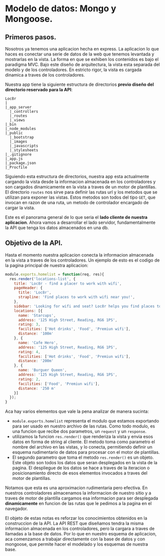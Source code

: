 # Modelo de datos: Mongo y Mongoose.

## Primeros pasos.

Nosotros ya tenemos una aplicacion hecha en express. La aplicacion lo que haces es conectar una serie de datos de la web que tenemos levantada y mostrarlas en la vista. La forma en que se exhiben los contenidos es bajo el paradigma MVC. Bajo este diseño de arquitectura, la vista esta separada del modelo y de los controladores. En estricto rigor, la vista es cargada dinamica a traves de los controladores.

Nuestra app tiene la siguiente estructura de directorios **previo diseño del directorio reservado para la API**:

```
Loc8r
|
|_app_server
  |_controllers
  |_routes
  |_views
|_bin
|_node_modules
|_public
  |_bootstrap
  |_images
  |_javascripts
  |_stylesheets
|_.gitignore
|_app.js
|_package.json
|_Procfile
```

Siguiendo esta estructura de directorios, nuestra app esta actualmente cargando la vista desde la informacion almacenada en los controladores y son cargados dinamicamente en la vista a traves de un motor de plantillas. El directorio `routes` nos sirve para definir las rutas url y los metodos que se utilizan para exponer las vistas. Estos metodos son todos del tipo `GET`, que invocan en razon de una ruta, un metodo de controlador encargado de cargar la vista.

Este es el panorama general de lo que seria el **lado cliente de nuestra aplicacion**. Ahora vamos a desarrollar el lado servidor, fundamentalmente la API que tenga los datos almacenados en una db.

## Objetivo de la API.

Hasta el momento nuestra aplicacion conecta la informacion almacenada
en la vista a traves de los controladores. Un ejemplo de esto es el codigo de la pagina principal de nuestra aplicacion:

```javascript
module.exports.homelist = function(req, res){
  res.render('locations-list', {
    title: 'Loc8r - find a placer to work with wifi',
    pageHeader: {
      title: 'Loc8r',
      strapline: 'Find places to work with wifi near you!',
    },
    sidebar: 'Looking for wifi and seat? Loc8r helps you find places to work when out and about. Perhaps with coffe, cake or a pint? Let Loc8r help you find the place you\'re looking for.',
    locations: [{
      name: 'Starcups',
      address: '125 High Street, Reading, RG6 1PS',
      rating: 3,
      facilities: ['Hot drinks', 'Food', 'Premiun wifi'],
      distance: '100m'
    }, {
      name: 'Cafe Hero',
      address: '125 High Street, Reading, RG6 1PS',
      rating: 4,
      facilities: ['Hot drinks', 'Food', 'Premiun wifi'],
      distance: '200m'
    }, {
      name: 'Burguer Queen',
      address: '125 High Street, Reading, RG6 1PS',
      rating: 2,
      facilities: ['Food', 'Premiun wifi'],
      distance: '250 m'
    }]
  });
}
```
Aca hay varios elementos que vale la pena analizar de manera sucinta:

* `module.exports.homelist` representa el modulo que estamos exportando para ser usado en nuestro archivo de las rutas. Como todo modulo, es una funcion que recibe dos parametros, un `request` y un `response`.
* utilizamos la funcion `res.render()` que renderiza la vista y envia esos datos en forma de string al cliente. El metodo toma como parametro el nombre del archivo en las vistas, y lo conecta, permitiendo definir un esquema rudimentario de datos para procesar con el motor de plantillas.
* El segundo parametro que toma el metodo `res.render()` es un objeto. Este objeto son todos los datos que seran desplegados en la vista de la pagina. El despliegue de los datos se hace a traves de la iteracion o posicionamiento directo de esos elementos invocados a traves del motor de plantillas.

Notamos que esta es una aproximacion rudimentaria pero efectiva. En nuestros controladores almacenamos la informacion de nuestro sitio y a traves de motor de plantilla  cargamos esa informacion para ser desplegada **dinamicamente** en funcion de las rutas que le pedimos a la pagina en el navegador.

El objeto de estas notas es reforzar los conocimientos obtenidos en la construccion de la API. La API REST que diseñamos tendra la misma informacion almacenada en los controladores, pero la cargara a traves de llamadas a la base de datos. Por lo que en nuestro esquema de aplicacion, aca comenzamos a trabajar directamente con la base de datos y con mongoose, que permite hacer el modelado y los esquemas de nuestra base.

